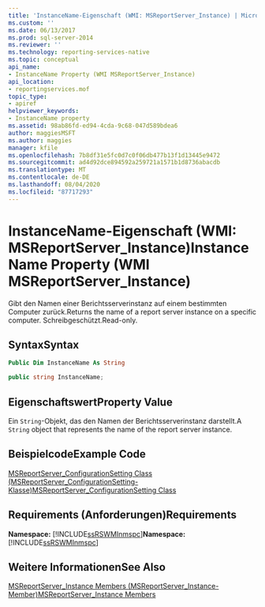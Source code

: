```yaml
---
title: 'InstanceName-Eigenschaft (WMI: MSReportServer_Instance) | Microsoft-Dokumentation'
ms.custom: ''
ms.date: 06/13/2017
ms.prod: sql-server-2014
ms.reviewer: ''
ms.technology: reporting-services-native
ms.topic: conceptual
api_name:
- InstanceName Property (WMI MSReportServer_Instance)
api_location:
- reportingservices.mof
topic_type:
- apiref
helpviewer_keywords:
- InstanceName property
ms.assetid: 98ab86fd-ed94-4cda-9c68-047d589bdea6
author: maggiesMSFT
ms.author: maggies
manager: kfile
ms.openlocfilehash: 7b8df31e5fc0d7c0f06db477b13f1d13445e9472
ms.sourcegitcommit: ad4d92dce894592a259721a1571b1d8736abacdb
ms.translationtype: MT
ms.contentlocale: de-DE
ms.lasthandoff: 08/04/2020
ms.locfileid: "87717293"
---
```

# <a name="instancename-property-wmi-msreportserver_instance"></a><span data-ttu-id="eb6bd-102">InstanceName-Eigenschaft (WMI: MSReportServer_Instance)</span><span class="sxs-lookup"><span data-stu-id="eb6bd-102">InstanceName Property (WMI MSReportServer_Instance)</span></span>
  <span data-ttu-id="eb6bd-103">Gibt den Namen einer Berichtsserverinstanz auf einem bestimmten Computer zurück.</span><span class="sxs-lookup"><span data-stu-id="eb6bd-103">Returns the name of a report server instance on a specific computer.</span></span> <span data-ttu-id="eb6bd-104">Schreibgeschützt.</span><span class="sxs-lookup"><span data-stu-id="eb6bd-104">Read-only.</span></span>  
  
## <a name="syntax"></a><span data-ttu-id="eb6bd-105">Syntax</span><span class="sxs-lookup"><span data-stu-id="eb6bd-105">Syntax</span></span>  
  
```vb  
Public Dim InstanceName As String  
```  
  
```csharp  
public string InstanceName;  
```  
  
## <a name="property-value"></a><span data-ttu-id="eb6bd-106">Eigenschaftswert</span><span class="sxs-lookup"><span data-stu-id="eb6bd-106">Property Value</span></span>  
 <span data-ttu-id="eb6bd-107">Ein `String`-Objekt, das den Namen der Berichtsserverinstanz darstellt.</span><span class="sxs-lookup"><span data-stu-id="eb6bd-107">A `String` object that represents the name of the report server instance.</span></span>  
  
## <a name="example-code"></a><span data-ttu-id="eb6bd-108">Beispielcode</span><span class="sxs-lookup"><span data-stu-id="eb6bd-108">Example Code</span></span>  
 [<span data-ttu-id="eb6bd-109">MSReportServer_ConfigurationSetting Class (MSReportServer_ConfigurationSetting-Klasse)</span><span class="sxs-lookup"><span data-stu-id="eb6bd-109">MSReportServer_ConfigurationSetting Class</span></span>](msreportserver-configurationsetting-class.md)  
  
## <a name="requirements"></a><span data-ttu-id="eb6bd-110">Requirements (Anforderungen)</span><span class="sxs-lookup"><span data-stu-id="eb6bd-110">Requirements</span></span>  
 <span data-ttu-id="eb6bd-111">**Namespace:** [!INCLUDE[ssRSWMInmspc](../../includes/ssrswminmspc-md.md)]</span><span class="sxs-lookup"><span data-stu-id="eb6bd-111">**Namespace:** [!INCLUDE[ssRSWMInmspc](../../includes/ssrswminmspc-md.md)]</span></span>  
  
## <a name="see-also"></a><span data-ttu-id="eb6bd-112">Weitere Informationen</span><span class="sxs-lookup"><span data-stu-id="eb6bd-112">See Also</span></span>  
 [<span data-ttu-id="eb6bd-113">MSReportServer_Instance Members (MSReportServer_Instance-Member)</span><span class="sxs-lookup"><span data-stu-id="eb6bd-113">MSReportServer_Instance Members</span></span>](msreportserver-instance-members.md)  
  
  
